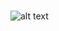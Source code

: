 #

![alt text](https://gocoding.org/wp-content/uploads/2019/06/Merkle-Tree.png "Дерево Меркла в блокчейне")